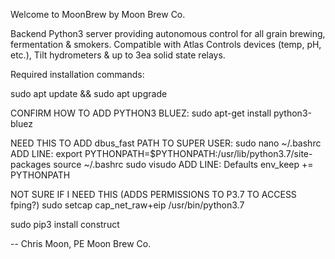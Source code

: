 Welcome to MoonBrew by Moon Brew Co. 

Backend Python3 server providing autonomous control for all grain brewing, fermentation & smokers. Compatible with Atlas Controls devices (temp, pH, etc.), Tilt hydrometers & up to 3ea solid state relays.


Required installation commands:


sudo apt update && sudo apt upgrade


CONFIRM HOW TO ADD PYTHON3 BLUEZ:
sudo apt-get install python3-bluez


NEED THIS TO ADD dbus_fast PATH TO SUPER USER:
sudo nano ~/.bashrc
ADD LINE: export PYTHONPATH=$PYTHONPATH:/usr/lib/python3.7/site-packages
source ~/.bashrc 
sudo visudo
ADD LINE: Defaults    env_keep += PYTHONPATH


NOT SURE IF I NEED THIS (ADDS PERMISSIONS TO P3.7 TO ACCESS fping?)
sudo setcap cap_net_raw+eip /usr/bin/python3.7

sudo pip3 install construct


--  Chris Moon, PE
    Moon Brew Co.
